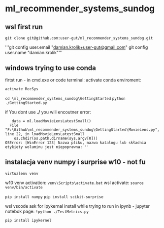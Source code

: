 # ml_recommender_systems_sundog

## wsl first run

`git clone git@github.com:user-gut/ml_recommender_systems_sundog.git`

'''git config user.email "damian.krolik+user-gut@gmail.com"
git config user.name "damian.krolik"'''

## windows trying to use conda

firtst run - in cmd.exe or code terminal:
activate conda enviroment:

`activate RecSys`

`cd \ml_recommender_systems_sundog\GettingStarted`
`python ./GettingStarted.py`

if You dont use **./** you will encoutner error:

```
   data = ml.loadMovieLensLatestSmall()
  File "F:\Github\ml_recommender_systems_sundog\GettingStarted\MovieLens.py", line 22, in loadMovieLensLatestSmall
    os.chdir(os.path.dirname(sys.argv[0]))
OSError: [WinError 123] Nazwa pliku, nazwa katalogu lub składnia etykiety woluminu jest niepoprawna: ''
```

## instalacja venv numpy i surprise w10 - not fu

`virtualenv venv`

w10 venv activation:
`venv\Scripts\activate.bat`
wsl activate:
`source venv/bin/activate`

`pip install numpy`
`pip install scikit-surprise`

wsl vscode ask for ipykernal install while trying to run in ipynb - jupyter notebok page:
`!python ./TestMetrics.py` 

`pip install ipykernel`

